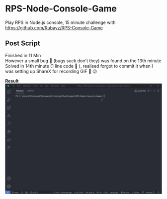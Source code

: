 # RPS-Node-Console-Game
 Play RPS in Node.js console, 15 minute challenge with https://github.com/Rubayz/RPS-Console-Game

## Post Script
Finished in 11 Min  
However a small bug 🐛 (bugs suck don't they) was found on the 13th minute  
Solved in 14th minute (1 line code 🤦 ), realised forgot to commit it when I was setting up ShareX for recording GIF 🤔 😜   

**Result**
<img src="/Assets/Results.gif" alt="Result">